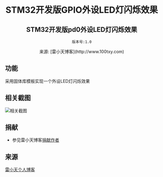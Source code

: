 
<h1 align="center" style="margin-bottom: 20px;">STM32开发版GPIO外设LED灯闪烁效果</h1>
<h2 align="center">STM32开发版pd0外设LED灯闪烁效果</h2>
<p align="center"><code>版本号:1.0</code></p>
<p align="center">来源: [雷小天博客](http://www.100txy.com)</p>



## 功能


采用固体库模板实现一个外设LED灯闪烁效果

## 相关截图

![相关截图](show.gif)


## 捐献

* 参见雷小天博客[捐献作者](http://www.100txy.com)

## 来源
[雷小天个人博客](http://100txy.com)
